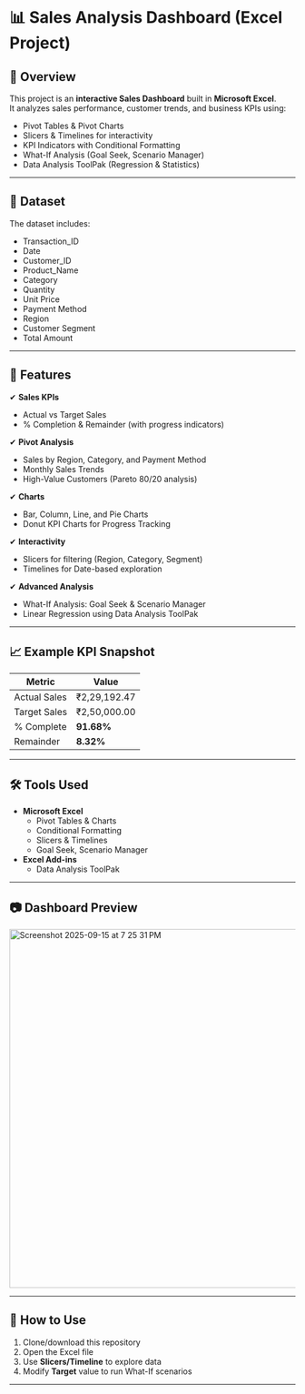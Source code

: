 # 📊 Sales Analysis Dashboard (Excel Project)

## 📌 Overview  
This project is an **interactive Sales Dashboard** built in **Microsoft Excel**.  
It analyzes sales performance, customer trends, and business KPIs using:  

- Pivot Tables & Pivot Charts  
- Slicers & Timelines for interactivity  
- KPI Indicators with Conditional Formatting  
- What-If Analysis (Goal Seek, Scenario Manager)  
- Data Analysis ToolPak (Regression & Statistics)  

---

## 📂 Dataset  
The dataset includes:  

- Transaction_ID  
- Date  
- Customer_ID  
- Product_Name  
- Category  
- Quantity  
- Unit Price  
- Payment Method  
- Region  
- Customer Segment  
- Total Amount  

---

## 🚀 Features  

✔ **Sales KPIs**  
- Actual vs Target Sales  
- % Completion & Remainder (with progress indicators)  

✔ **Pivot Analysis**  
- Sales by Region, Category, and Payment Method  
- Monthly Sales Trends  
- High-Value Customers (Pareto 80/20 analysis)  

✔ **Charts**  
- Bar, Column, Line, and Pie Charts  
- Donut KPI Charts for Progress Tracking  

✔ **Interactivity**  
- Slicers for filtering (Region, Category, Segment)  
- Timelines for Date-based exploration  

✔ **Advanced Analysis**  
- What-If Analysis: Goal Seek & Scenario Manager  
- Linear Regression using Data Analysis ToolPak  

---

## 📈 Example KPI Snapshot  

| Metric        | Value          |
|---------------|----------------|
| Actual Sales  | ₹2,29,192.47   |
| Target Sales  | ₹2,50,000.00   |
| % Complete    | **91.68%**     |
| Remainder     | **8.32%**      |

---

## 🛠️ Tools Used  

- **Microsoft Excel**  
  - Pivot Tables & Charts  
  - Conditional Formatting  
  - Slicers & Timelines  
  - Goal Seek, Scenario Manager  
- **Excel Add-ins**  
  - Data Analysis ToolPak  

---

## 📷 Dashboard Preview  
<img width="957" height="631" alt="Screenshot 2025-09-15 at 7 25 31 PM" src="https://github.com/user-attachments/assets/724141ea-eacd-43aa-a7e7-75975a09f8c7" /> 

---

## 📌 How to Use  

1. Clone/download this repository  
2. Open the Excel file  
3. Use **Slicers/Timeline** to explore data  
4. Modify **Target** value to run What-If scenarios  

---


 

